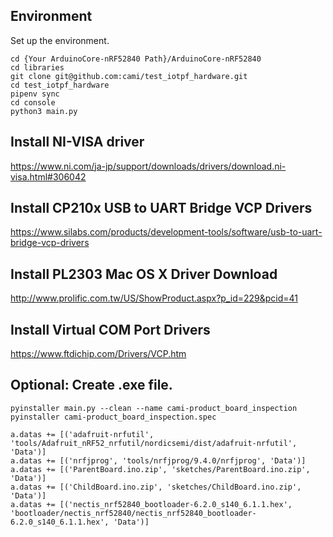 ## Environment

Set up the environment.

```
cd {Your ArduinoCore-nRF52840 Path}/ArduinoCore-nRF52840
cd libraries
git clone git@github.com:cami/test_iotpf_hardware.git
cd test_iotpf_hardware
pipenv sync
cd console
python3 main.py
```


## Install NI-VISA driver

https://www.ni.com/ja-jp/support/downloads/drivers/download.ni-visa.html#306042


## Install CP210x USB to UART Bridge VCP Drivers

https://www.silabs.com/products/development-tools/software/usb-to-uart-bridge-vcp-drivers


## Install PL2303 Mac OS X Driver Download

http://www.prolific.com.tw/US/ShowProduct.aspx?p_id=229&pcid=41


## Install Virtual COM Port Drivers

https://www.ftdichip.com/Drivers/VCP.htm


## Optional: Create .exe file.

```
pyinstaller main.py --clean --name cami-product_board_inspection
pyinstaller cami-product_board_inspection.spec
```

```
a.datas += [('adafruit-nrfutil', 'tools/Adafruit_nRF52_nrfutil/nordicsemi/dist/adafruit-nrfutil', 'Data')]
a.datas += [('nrfjprog', 'tools/nrfjprog/9.4.0/nrfjprog', 'Data')]
a.datas += [('ParentBoard.ino.zip', 'sketches/ParentBoard.ino.zip', 'Data')]
a.datas += [('ChildBoard.ino.zip', 'sketches/ChildBoard.ino.zip', 'Data')]
a.datas += [('nectis_nrf52840_bootloader-6.2.0_s140_6.1.1.hex', 'bootloader/nectis_nrf52840/nectis_nrf52840_bootloader-6.2.0_s140_6.1.1.hex', 'Data')]
```
